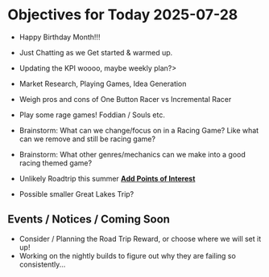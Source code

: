 # Objectives for Today 2025-07-28

- Happy Birthday Month!!!
- Just Chatting as we Get started & warmed up.
- Updating the KPI woooo, maybe weekly plan?>
- Market Research, Playing Games, Idea Generation
- Weigh pros and cons of One Button Racer vs Incremental Racer
- Play some rage games! Foddian / Souls etc.
- Brainstorm: What can we change/focus on in a Racing Game? Like what can we remove and still be racing game?
- Brainstorm: What other genres/mechanics can we make into a good racing themed game?

- Unlikely Roadtrip this summer **[Add Points of Interest](https://tyrebyt.es/trip)**
- Possible smaller Great Lakes Trip?

## Events / Notices / Coming Soon

- Consider / Planning the Road Trip Reward, or choose where we will set it up!
- Working on the nightly builds to figure out why they are failing so consistently...

